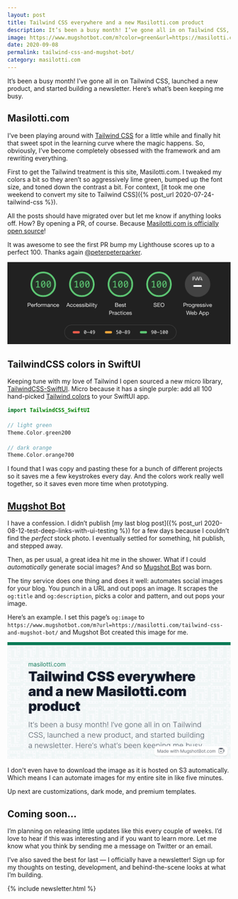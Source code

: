 ```yaml
---
layout: post
title: Tailwind CSS everywhere and a new Masilotti.com product
description: It’s been a busy month! I’ve gone all in on Tailwind CSS, launched a new product, and started building a newsletter. Here’s what’s been keeping me busy.
image: https://www.mugshotbot.com/m?color=green&url=https://masilotti.com/tailwind-css-and-mugshot-bot
date: 2020-09-08
permalink: tailwind-css-and-mugshot-bot/
category: masilotti.com
---
```


It’s been a busy month! I’ve gone all in on Tailwind CSS, launched a new product, and started building a newsletter. Here’s what’s been keeping me busy.

## Masilotti.com
I’ve been playing around with [Tailwind CSS](https://tailwindcss.com) for a little while and finally hit that sweet spot in the learning curve where the magic happens. So, obviously, I’ve become completely obsessed with the framework and am rewriting everything.

First to get the Tailwind treatment is this site, Masilotti.com. I tweaked my colors a bit so they aren’t so aggressively lime green, bumped up the font size, and toned down the contrast a bit.  For context, [it took me one weekend to convert my site to Tailwind CSS]({% post_url 2020-07-24-tailwind-css %}).

All the posts should have migrated over but let me know if anything looks off. How? By opening a PR, of course. Because [Masilotti.com is officially open source](https://github.com/joemasilotti/masilotti.com-tailwind)!

It was awesome to see the first PR bump my Lighthouse scores up to a perfect 100. Thanks again [@peterpeterparker](https://github.com/peterpeterparker).

![Perfect 100 scores on Lighthouse](/images/lighthouse-100s.png)

## TailwindCSS colors in SwiftUI

Keeping tune with my love of Tailwind I open sourced a new micro library, [TailwindCSS-SwiftUI](https://github.com/joemasilotti/TailwindCSS-SwiftUI). Micro because it has a single purple: add all 100 hand-picked [Tailwind colors](https://tailwindcss.com/docs/customizing-colors#default-color-palette) to your SwiftUI app.

```swift
import TailwindCSS_SwiftUI

// light green
Theme.Color.green200

// dark orange
Theme.Color.orange700
```

I found that I was copy and pasting these for a bunch of different projects so it saves me a few keystrokes every day. And the colors work really well together, so it saves even more time when prototyping.

## [Mugshot Bot](https://www.mugshotbot.com)

I have a confession. I didn’t publish [my last blog post]({% post_url 2020-08-12-test-deep-links-with-ui-testing %}) for a few days because I couldn’t find the _perfect_ stock photo. I eventually settled for something, hit publish, and stepped away.

Then, as per usual, a great idea hit me in the shower. What if I could *automatically* generate social images? And so [Mugshot Bot](https://www.mugshotbot.com) was born.

The tiny service does one thing and does it well: automates social images for your blog. You punch in a URL and out pops an image. It scrapes the `og:title` and `og:description`, picks a color and pattern, and out pops your image.

Here’s an example. I set this page’s  `og:image` to `https://www.mugshotbot.com/m?url=https://masilotti.com/tailwind-css-and-mugshot-bot/` and Mugshot Bot created this image for me.

<img src="/images/mugshot-bot-example.jpeg" alt="Mugshot Bot example image for this post" class="rounded shadow-lg"/>

I don't even have to download the image as it is hosted on S3 automatically. Which means I can automate images for my entire site in like five minutes.

Up next are customizations, dark mode, and premium templates.

## Coming soon…

I’m planning on releasing little updates like this every couple of weeks. I’d love to hear if this was interesting and if you want to learn more. Let me know what you think by sending me a message on Twitter or an email.

I’ve also saved the best for last — I officially have a newsletter! Sign up for my thoughts on testing, development, and behind-the-scene looks at what I’m building.

{% include newsletter.html %}
